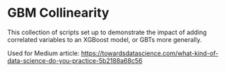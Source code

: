 # GBM Collinearity
This collection of scripts set up to demonstrate the impact of adding correlated variables to an XGBoost model, or GBTs more generally.

Used for Medium article:
https://towardsdatascience.com/what-kind-of-data-science-do-you-practice-5b2188a68c56

